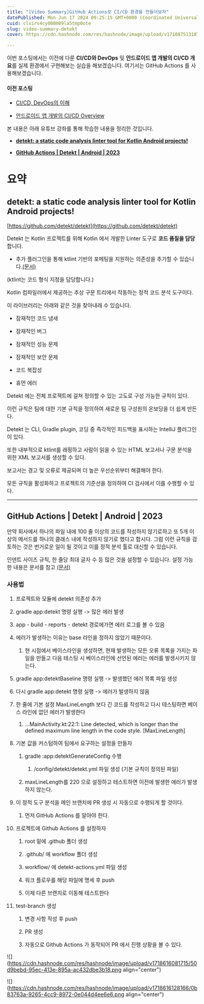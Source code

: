 ```yaml
---
title: "[Video Summary]GitHub Actions로 CI/CD 환경을 만들어보자"
datePublished: Mon Jun 17 2024 09:25:15 GMT+0000 (Coordinated Universal Time)
cuid: clxirs4cy000m09la5tmp0ote
slug: video-summary-detekt
cover: https://cdn.hashnode.com/res/hashnode/image/upload/v1718875131876/0b262cc6-3647-4a64-a545-b11add62ca5f.png

---
```


이번 포스팅에서는 이전에 다룬 **CI/CD와 DevOps** 및 **안드로이드 앱 개발의 CI/CD 개요**를 실제 환경에서 구현해보는 실습을 해보겠습니다. 여기서는 GitHub Actions 를 사용해보겠습니다.

#### 이전 포스팅

* [CI/CD, DevOps의 이해](https://hashnode.com/post/clxe9dwbg000j09l2cuhfb021)
    
* [안드로이드 앱 개발의 CI/CD Overview](https://hashnode.com/post/clxez9ml3000309mfc7gja0aj)
    

본 내용은 아래 유튜브 강좌를 통해 학습한 내용을 정리한 것입니다.

* [**detekt: a static code analysis linter tool for Kotlin Android projects!**](https://www.youtube.com/watch?v=o384NbCDB0U&t=31s)
    
* [**GitHub Actions | Detekt | Android | 2023**](https://www.youtube.com/watch?v=xDL4iyr_Oq8&t=30s)
    

# 요약

## detekt: a static code analysis linter tool for Kotlin Android projects!

[https://github.com/detekt/detekt](https://github.com/detekt/detekt)

Detekt 는 Kotlin 프로젝트를 위해 Kotlin 에서 개발한 Linter 도구로 **코드 품질을 담당**합니다.

* 추가 플러그인을 통해 ktlint 기반의 포메팅을 지원하는 의존성을 추가할 수 있습니다.[(문서)](https://detekt.dev/docs/intro#adding-more-rule-sets)
    

(ktlint는 코드 형식 지정을 담당합니다.)

Kotlin 컴파일러에서 제공하는 추상 구문 트리에서 작동하는 정적 코드 분석 도구이다.

이 라이브러리는 아래와 같은 것을 찾아내래 수 있습니다.

* 잠재적인 코드 냄새
    
* 잠재적인 버그
    
* 잠재적인 성능 문제
    
* 잠재적인 보안 문제
    
* 코드 복잡성
    
* 휴먼 에러
    

Detekt 에는 전체 프로젝트에 걸쳐 정의할 수 있는 고도로 구성 가능한 규칙이 있다.

이런 규칙은 팀에 대한 기본 규칙을 정의하여 새로운 팀 구성원의 온보딩을 더 쉽게 만든다.

Detekt 는 CLI, Gradle plugin, 코딩 중 즉각적인 피드백을 표시하는 IntelliJ 플러그인이 있다.

또한 내부적으로 ktlint를 래핑하고 사람이 읽을 수 있는 HTML 보고서나 구문 분석을 위한 XML 보고서를 생성할 수 있다.

보고서는 경고 및 오류로 제공되며 더 높은 우선순위부터 해결해야 한다.

모든 규칙을 활성화하고 프로젝트의 기준선을 정의하여 CI 검사에서 이를 수행할 수 있다.

---

## GitHub Actions | Detekt | Android | 2023

만약 회사에서 하나의 파일 내에 100 줄 이상의 코드를 작성하지 않기로하고 또 5개 이상의 메서드를 하나의 클래스 내에 작성하지 않기로 했다고 합시다. 그럼 이런 규칙을 검토하는 것은 번거로운 일이 될 것이고 이를 정적 분석 툴로 대신할 수 있습니다.

인덴트 사이즈 규칙, 한 줄당 최대 글자 수 등 많은 것을 설정할 수 있습니다. 설정 가능한 내용은 문서를 참고 [(문서)](https://detekt.dev/docs/rules/formatting)

### 사용법

1. 프로젝트와 모듈에 detekt 의존성 추가
    
2. gradle app:detekt 명령 실행 -&gt; 많은 에러 발생
    
3. app - build - reports - detekt 경로에가면 에러 로그를 볼 수 있음
    
4. 에러가 발생하는 이유는 base 라인을 정하지 않았기 때문이다.
    
    1. 현 시점에서 베이스라인을 생성하면, 현재 발생하는 모든 오류 목록을 가지는 파일을 만들고 다음 테스팅 시 베이스라인에 선언된 에러는 에러를 발생시키지 않는다.
        
5. gradle app:detektBaseline 명령 실행 -&gt; 발생했던 에러 목록 파일 생성
    
6. 다시 gradle app:detekt 명령 실행 -&gt; 에러가 발생하지 않음
    
7. 한 줄에 기본 설정 MaxLineLength 보다 긴 코드를 작성하고 다시 테스팅하면 베이스 라인에 없던 에러가 발생한다
    
    1. ...MainActivity.kt:22:1: Line detected, which is longer than the defined maximum line length in the code style. \[MaxLineLength\]
        
8. 기본 값을 커스텀하여 팀에서 요구하는 설정을 만들자
    
    1. gradle :app:detektGenerateConfig 수행
        
        1. /config/detekt/detekt.yml 파일 생성 (기본 규칙이 정의된 파일)
            
    2. maxLineLength를 220 으로 설정하고 테스트하면 이전에 발생한 에러가 발생하지 않는다.
        
9. 이 정적 도구 분석을 메인 브랜치에 PR 생성 시 자동으로 수행되게 할 것이다.
    
    1. 먼저 GitHub Actions 를 알아야 한다.
        
10. 프로젝트에 Github Actions 를 설정하자
    
    1. root 밑에 .github 폴더 생성
        
    2. .github/ 에 workflow 폴더 생성
        
    3. workflow/ 에 detekt-actions.yml 파일 생성
        
    4. 워크 플로우를 해당 파일에 명세 후 push
        
    5. 이제 다른 브랜치로 이동해 테스트한다
        
11. test-branch 생성
    
    1. 변경 사항 작성 후 push
        
    2. PR 생성
        
    3. 자동으로 Github Actions 가 동작되어 PR 에서 진행 상황을 볼 수 있다.
        

![](https://cdn.hashnode.com/res/hashnode/image/upload/v1718616081715/50d9bebd-95ec-413e-895a-ac432dbe3b18.png align="center")

![](https://cdn.hashnode.com/res/hashnode/image/upload/v1718616128166/0b83763a-9265-4cc9-8972-0e044d4ee6e6.png align="center")